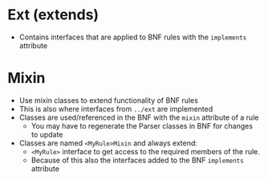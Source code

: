 # Ext (extends)

- Contains interfaces that are applied to BNF rules with the `implements` attribute

# Mixin

- Use mixin classes to extend functionality of BNF rules
- This is also where interfaces from `../ext` are implemented
- Classes are used/referenced in the BNF with the `mixin` attribute of a rule
    - You may have to regenerate the Parser classes in BNF for changes to update
- Classes are named `<MyRule>Mixin` and always extend:
  - `<MyRule>` interface to get access to the required members of the rule.
  - Because of this also the interfaces added to the BNF `implements` attribute

